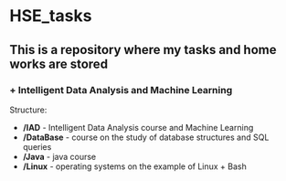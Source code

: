 # HSE_tasks
## This is a repository where my tasks and home works are stored  
### + Intelligent Data Analysis and Machine Learning
Structure:  
* **/IAD** - Intelligent Data Analysis course and Machine Learning
* **/DataBase** - course on the study of database structures and SQL queries
* **/Java** - java course
* **/Linux** - operating systems on the example of Linux + Bash
